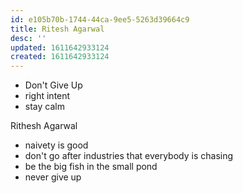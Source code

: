 ```yaml
---
id: e105b70b-1744-44ca-9ee5-5263d39664c9
title: Ritesh Agarwal
desc: ''
updated: 1611642933124
created: 1611642933124
---
```


- Don't Give Up
- right intent
- stay calm


Rithesh Agarwal
- naivety is good
- don't go after industries that everybody is chasing
- be the big fish in the small pond
- never give up